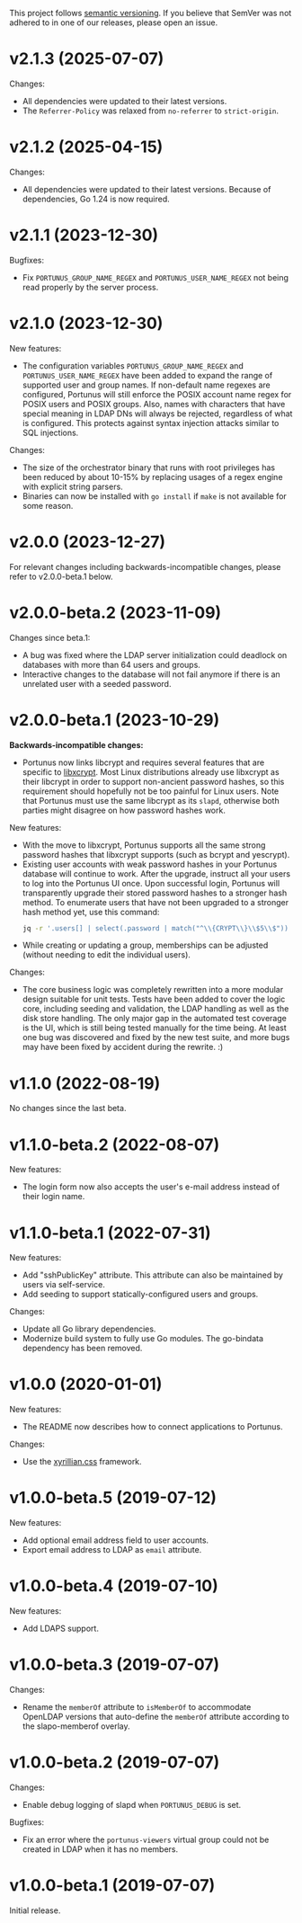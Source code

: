 This project follows [semantic versioning](https://semver.org/spec/v2.0.0.html). If you believe that
SemVer was not adhered to in one of our releases, please open an issue.

# v2.1.3 (2025-07-07)

Changes:

- All dependencies were updated to their latest versions.
- The `Referrer-Policy` was relaxed from `no-referrer` to `strict-origin`.

# v2.1.2 (2025-04-15)

Changes:

- All dependencies were updated to their latest versions. Because of dependencies, Go 1.24 is now required.

# v2.1.1 (2023-12-30)

Bugfixes:

- Fix `PORTUNUS_GROUP_NAME_REGEX` and `PORTUNUS_USER_NAME_REGEX` not being read properly by the server process.

# v2.1.0 (2023-12-30)

New features:

- The configuration variables `PORTUNUS_GROUP_NAME_REGEX` and `PORTUNUS_USER_NAME_REGEX` have been added to expand the
  range of supported user and group names. If non-default name regexes are configured, Portunus will still enforce the
  POSIX account name regex for POSIX users and POSIX groups. Also, names with characters that have special meaning in
  LDAP DNs will always be rejected, regardless of what is configured. This protects against syntax injection attacks
  similar to SQL injections.

Changes:

- The size of the orchestrator binary that runs with root privileges has been reduced by about 10-15% by replacing
  usages of a regex engine with explicit string parsers.
- Binaries can now be installed with `go install` if `make` is not available for some reason.

# v2.0.0 (2023-12-27)

For relevant changes including backwards-incompatible changes, please refer to v2.0.0-beta.1 below.

# v2.0.0-beta.2 (2023-11-09)

Changes since beta.1:

- A bug was fixed where the LDAP server initialization could deadlock on databases with more than 64 users and groups.
- Interactive changes to the database will not fail anymore if there is an unrelated user with a seeded password.

# v2.0.0-beta.1 (2023-10-29)

**Backwards-incompatible changes:**

- Portunus now links libcrypt and requires several features that are specific to [libxcrypt][libxcrypt]. Most Linux
  distributions already use libxcrypt as their libcrypt in order to support non-ancient password hashes, so this
  requirement should hopefully not be too painful for Linux users. Note that Portunus must use the same libcrypt as its
  `slapd`, otherwise both parties might disagree on how password hashes work.

New features:

- With the move to libxcrypt, Portunus supports all the same strong password hashes that libxcrypt supports (such as
  bcrypt and yescrypt).
- Existing user accounts with weak password hashes in your Portunus database will continue to work. After the upgrade,
  instruct all your users to log into the Portunus UI once. Upon successful login, Portunus will transparently upgrade
  their stored password hashes to a stronger hash method. To enumerate users that have not been upgraded to a stronger
  hash method yet, use this command:
  ```sh
  jq -r '.users[] | select(.password | match("^\\{CRYPT\\}\\$5\\$")) | "\(.login_name) <\(.email)>"' < /var/lib/portunus/database.json
  ```
- While creating or updating a group, memberships can be adjusted (without needing to edit the individual users).

Changes:

- The core business logic was completely rewritten into a more modular design suitable for unit tests. Tests have been
  added to cover the logic core, including seeding and validation, the LDAP handling as well as the disk store handling.
  The only major gap in the automated test coverage is the UI, which is still being tested manually for the time being.
  At least one bug was discovered and fixed by the new test suite, and more bugs may have been fixed by accident during
  the rewrite. :)

[libxcrypt]: https://github.com/besser82/libxcrypt

# v1.1.0 (2022-08-19)

No changes since the last beta.

# v1.1.0-beta.2 (2022-08-07)

New features:

- The login form now also accepts the user's e-mail address instead of their login name.

# v1.1.0-beta.1 (2022-07-31)

New features:

- Add "sshPublicKey" attribute. This attribute can also be maintained by users via self-service.
- Add seeding to support statically-configured users and groups.

Changes:

- Update all Go library dependencies.
- Modernize build system to fully use Go modules. The go-bindata dependency has been removed.

# v1.0.0 (2020-01-01)

New features:

- The README now describes how to connect applications to Portunus.

Changes:

- Use the [xyrillian.css](https://github.com/majewsky/xyrillian.css) framework.

# v1.0.0-beta.5 (2019-07-12)

New features:

- Add optional email address field to user accounts.
- Export email address to LDAP as `email` attribute.

# v1.0.0-beta.4 (2019-07-10)

New features:

- Add LDAPS support.

# v1.0.0-beta.3 (2019-07-07)

Changes:

- Rename the `memberOf` attribute to `isMemberOf` to accommodate OpenLDAP
  versions that auto-define the `memberOf` attribute according to the
  slapo-memberof overlay.

# v1.0.0-beta.2 (2019-07-07)

Changes:

- Enable debug logging of slapd when `PORTUNUS_DEBUG` is set.

Bugfixes:

- Fix an error where the `portunus-viewers` virtual group could not be created
  in LDAP when it has no members.

# v1.0.0-beta.1 (2019-07-07)

Initial release.

